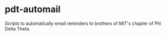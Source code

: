 pdt-automail
============

Scripts to automatically email reminders to brothers of MIT's chapter of Phi Delta Theta.
